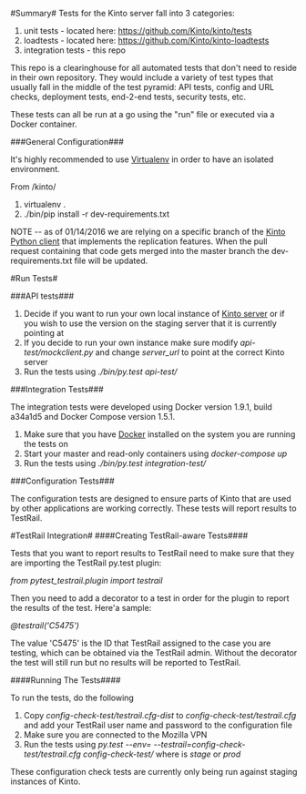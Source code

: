 #Summary#
Tests for the Kinto server fall into 3 categories:
1. unit tests - located here: https://github.com/Kinto/kinto/tests
2. loadtests - located here:  https://github.com/Kinto/kinto-loadtests
3. integration tests - this repo

This repo is a clearinghouse for all automated tests that don't need to reside in their own repository.
They would include a variety of test types that usually fall in the middle of the test pyramid:
API tests, config and URL checks, deployment tests, end-2-end tests, security tests, etc.

These tests can all be run at a go using the "run" file or executed via a Docker container.

###General Configuration###

It's highly recommended to use [Virtualenv](https://virtualenv.pypa.io/en/latest/)
in order to have an isolated environment.

From /kinto/

1. virtualenv .
2. ./bin/pip install -r dev-requirements.txt

NOTE -- as of 01/14/2016 we are relying on a specific branch of the [Kinto Python client](https://github.com/Kinto/kinto.py)
that implements the replication features. When the pull request containing that
code gets merged into the master branch the dev-requirements.txt file will be
updated.

#Run Tests#

###API tests###

1. Decide if you want to run your own local instance of [Kinto server](https://github.com/Kinto/kinto) or if you wish to use the version on the staging server that it is currently pointing at
2. If you decide to run your own instance make sure modify *api-test/mockclient.py* and change *server_url* to point at the correct Kinto server
4. Run the tests using _./bin/py.test api-test/_

###Integration Tests###

The integration tests were developed using Docker version 1.9.1, build a34a1d5 and
Docker Compose version 1.5.1.

1. Make sure that you have [Docker](https://www.docker.com/) installed on the system you are running the tests on
2. Start your master and read-only containers using _docker-compose up_
3. Run the tests using _./bin/py.test integration-test/_

###Configuration Tests###

The configuration tests are designed to ensure parts of Kinto that are
used by other applications are working correctly. These tests will report results
to TestRail.


#TestRail Integration#
####Creating TestRail-aware Tests####

Tests that you want to report results to TestRail need to make sure that they
are importing the TestRail py.test plugin:

_from pytest_testrail.plugin import testrail_

Then you need to add a decorator to a test in order for the plugin to report
the results of the test. Here'a sample:

_@testrail('C5475')_

The value 'C5475' is the ID that TestRail assigned to the case you are testing,
which can be obtained via the TestRail admin. Without the decorator the test
will still run but no results will be reported to TestRail.


####Running The Tests####

To run the tests, do the following

1. Copy _config-check-test/testrail.cfg-dist_ to _config-check-test/testrail.cfg_ and add your TestRail user name and password to the configuration file
2. Make sure you are connected to the Mozilla VPN
3. Run the tests using _py.test --env=<ENVIRONMENT> --testrail=config-check-test/testrail.cfg config-check-test/_ where <ENVIRONMENT> is _stage_ or _prod_

These configuration check tests are currently only being run against staging
instances of Kinto.

